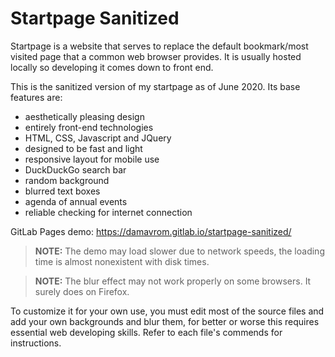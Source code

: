 # Startpage Sanitized

Startpage is a website that serves to replace the default bookmark/most
visited page that a common web browser provides. It is usually hosted
locally so developing it comes down to front end.

This is the sanitized version of my startpage as of June 2020. Its base
features are:
 - aesthetically pleasing design
 - entirely front-end technologies
 - HTML, CSS, Javascript and JQuery
 - designed to be fast and light
 - responsive layout for mobile use
 - DuckDuckGo search bar
 - random background
 - blurred text boxes
 - agenda of annual events
 - reliable checking for internet connection

GitLab Pages demo: https://damavrom.gitlab.io/startpage-sanitized/

> **NOTE:** The demo may load slower due to network speeds, the loading
time is almost nonexistent with disk times.

> **NOTE:** The blur effect may not work properly on some browsers. It
surely does on Firefox.

To customize it for your own use, you must edit most of the source
files and add your own backgrounds and blur them, for better or worse
this requires essential web developing skills. Refer to each file's
commends for instructions.
